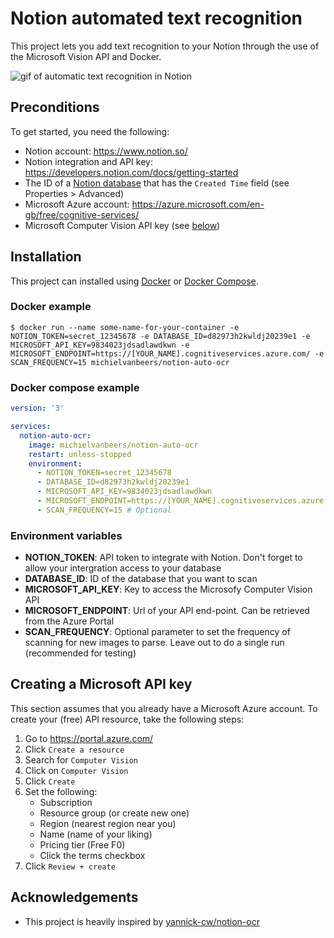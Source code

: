 
# Notion automated text recognition

This project lets you add text recognition to your Notion through the use of the Microsoft Vision API and Docker.

![gif of automatic text recognition in Notion](https://i.imgur.com/zYBe4r3.gif)
## Preconditions
To get started, you need the following:
* Notion account: https://www.notion.so/
* Notion integration and API key: https://developers.notion.com/docs/getting-started
* The ID of a [Notion database](https://developers.notion.com/docs/working-with-databases) that has the `Created Time` field (see Properties > Advanced)
* Microsoft Azure account: https://azure.microsoft.com/en-gb/free/cognitive-services/
* Microsoft Computer Vision API key (see [below](#creating-a-microsoft-api-key))
## Installation

This project can installed using [Docker](https://docs.docker.com/get-docker/) or [Docker Compose](https://docs.docker.com/compose/).

### Docker example
`$ docker run --name some-name-for-your-container -e NOTION_TOKEN=secret_12345678 -e DATABASE_ID=d82973h2kwldj20239e1 -e MICROSOFT_API_KEY=9834023jdsadlawdkwn -e MICROSOFT_ENDPOINT=https://[YOUR_NAME].cognitiveservices.azure.com/ -e SCAN_FREQUENCY=15 michielvanbeers/notion-auto-ocr`

### Docker compose example
```yaml
version: '3'

services:
  notion-auto-ocr:
    image: michielvanbeers/notion-auto-ocr
    restart: unless-stopped
    environment:
      - NOTION_TOKEN=secret_12345678
      - DATABASE_ID=d82973h2kwldj20239e1
      - MICROSOFT_API_KEY=9834023jdsadlawdkwn
      - MICROSOFT_ENDPOINT=https://[YOUR_NAME].cognitiveservices.azure.com/
      - SCAN_FREQUENCY=15 # Optional 
```

### Environment variables
* **NOTION_TOKEN**: API token to integrate with Notion. Don't forget to allow your intergration access to your database
* **DATABASE_ID**: ID of the database that you want to scan
* **MICROSOFT_API_KEY**: Key to access the Microsofy Computer Vision API
* **MICROSOFT_ENDPOINT**: Url of your API end-point. Can be retrieved from the Azure Portal
* **SCAN_FREQUENCY**: Optional parameter to set the frequency of scanning for new images to parse. Leave out to do a single run (recommended for testing)
    
## Creating a Microsoft API key
This section assumes that you already have a Microsoft Azure account. To create your (free) API resource, take the following steps:
1. Go to https://portal.azure.com/
2. Click `Create a resource`
3. Search for `Computer Vision`
4. Click on `Computer Vision`
5. Click `Create`
6. Set the following:
    - Subscription
    - Resource group (or create new one)
    - Region (nearest region near you)
    - Name (name of your liking)
    - Pricing tier (Free F0)
    - Click the terms checkbox
7. Click `Review + create`

## Acknowledgements

 - This project is heavily inspired by [yannick-cw/notion-ocr](https://github.com/yannick-cw/notion-ocr)
